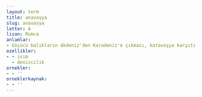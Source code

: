```yaml
---
layout: term
title: anavaşya
slug: anavasya
letter: A
lisan: Rumca
anlamlar:
- Göçücü balıkların Akdeniz'den Karadeniz'e çıkması, katavaşya karşıtı
ozellikler:
- - isim
  - denizcilik
ornekler:
- - ''
orneklerkaynak:
- - ''
---
```

